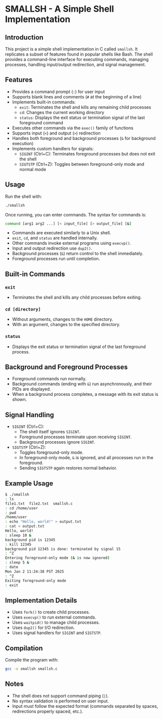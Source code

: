 # SMALLSH - A Simple Shell Implementation

## Introduction
This project is a simple shell implementation in C called `smallsh`. It replicates a subset of features found in popular shells like Bash. The shell provides a command-line interface for executing commands, managing processes, handling input/output redirection, and signal management.

## Features
- Provides a command prompt (`:`) for user input
- Supports blank lines and comments (`#` at the beginning of a line)
- Implements built-in commands:
  - `exit`: Terminates the shell and kills any remaining child processes
  - `cd`: Changes the current working directory
  - `status`: Displays the exit status or termination signal of the last foreground command
- Executes other commands via the `exec()` family of functions
- Supports input (`<`) and output (`>`) redirection
- Handles both foreground and background processes (`&` for background execution)
- Implements custom handlers for signals:
  - `SIGINT` (Ctrl+C): Terminates foreground processes but does not exit the shell
  - `SIGTSTP` (Ctrl+Z): Toggles between foreground-only mode and normal mode

## Usage
Run the shell with:
```sh
./smallsh
```
Once running, you can enter commands. The syntax for commands is:
```sh
command [arg1 arg2 ...] [< input_file] [> output_file] [&]
```
- Commands are executed similarly to a Unix shell.
- `exit`, `cd`, and `status` are handled internally.
- Other commands invoke external programs using `execvp()`.
- Input and output redirection use `dup2()`.
- Background processes (`&`) return control to the shell immediately.
- Foreground processes run until completion.

## Built-in Commands
### `exit`
- Terminates the shell and kills any child processes before exiting.

### `cd [directory]`
- Without arguments, changes to the `HOME` directory.
- With an argument, changes to the specified directory.

### `status`
- Displays the exit status or termination signal of the last foreground process.

## Background and Foreground Processes
- Foreground commands run normally.
- Background commands (ending with `&`) run asynchronously, and their PIDs are displayed.
- When a background process completes, a message with its exit status is shown.

## Signal Handling
- `SIGINT` (Ctrl+C):
  - The shell itself ignores `SIGINT`.
  - Foreground processes terminate upon receiving `SIGINT`.
  - Background processes ignore `SIGINT`.
- `SIGTSTP` (Ctrl+Z):
  - Toggles foreground-only mode.
  - In foreground-only mode, `&` is ignored, and all processes run in the foreground.
  - Sending `SIGTSTP` again restores normal behavior.

## Example Usage
```sh
$ ./smallsh
: ls
file1.txt  file2.txt  smallsh.c
: cd /home/user
: pwd
/home/user
: echo "Hello, world!" > output.txt
: cat < output.txt
Hello, world!
: sleep 10 &
background pid is 12345
: kill 12345
background pid 12345 is done: terminated by signal 15
: ^Z
Entering foreground-only mode (& is now ignored)
: sleep 5 &
: date
Mon Jan 2 11:24:38 PST 2025
: ^Z
Exiting foreground-only mode
: exit
```

## Implementation Details
- Uses `fork()` to create child processes.
- Uses `execvp()` to run external commands.
- Uses `waitpid()` to manage child processes.
- Uses `dup2()` for I/O redirection.
- Uses signal handlers for `SIGINT` and `SIGTSTP`.

## Compilation
Compile the program with:
```sh
gcc -o smallsh smallsh.c
```

## Notes
- The shell does not support command piping (`|`).
- No syntax validation is performed on user input.
- Input must follow the expected format (commands separated by spaces, redirections properly spaced, etc.).

